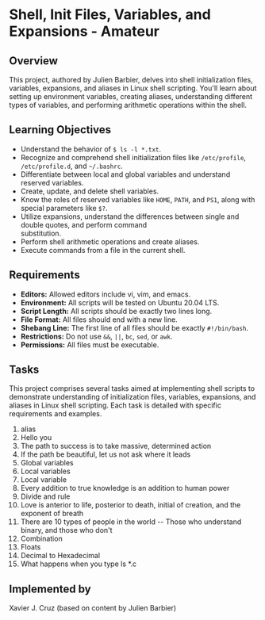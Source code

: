 # Shell, Init Files, Variables, and Expansions - Amateur

## Overview
This project, authored by Julien Barbier, delves into shell initialization files, variables, expansions, and aliases in Linux shell scripting. You'll learn about setting up environment variables, creating aliases, understanding different types of variables, and performing arithmetic operations within the shell.

## Learning Objectives

- Understand the behavior of `$ ls -l *.txt`.
- Recognize and comprehend shell initialization files like `/etc/profile`, `/etc/profile.d`, and `~/.bashrc`.
- Differentiate between local and global variables and understand reserved variables.
- Create, update, and delete shell variables.
- Know the roles of reserved variables like `HOME`, `PATH`, and `PS1`, along with special parameters like `$?`.
- Utilize expansions, understand the differences between single and double quotes, and perform command       
  substitution.
- Perform shell arithmetic operations and create aliases.
- Execute commands from a file in the current shell.

## Requirements
- **Editors:** Allowed editors include vi, vim, and emacs.
- **Environment:** All scripts will be tested on Ubuntu 20.04 LTS.
- **Script Length:** All scripts should be exactly two lines long.
- **File Format:** All files should end with a new line.
- **Shebang Line:** The first line of all files should be exactly `#!/bin/bash`.
- **Restrictions:** Do not use `&&`, `||`, `bc`, `sed`, or `awk`.
- **Permissions:** All files must be executable.

## Tasks
This project comprises several tasks aimed at implementing shell scripts to demonstrate understanding of initialization files, variables, expansions, and aliases in Linux shell scripting. Each task is detailed with specific requirements and examples.

1. alias
2. Hello you
3. The path to success is to take massive, determined action
4. If the path be beautiful, let us not ask where it leads
5. Global variables
6. Local variables
7. Local variable
8. Every addition to true knowledge is an addition to human power
9. Divide and rule
10. Love is anterior to life, posterior to death, initial of creation, and the exponent of breath
11. There are 10 types of people in the world -- Those who understand binary, and those who don't
12. Combination
13. Floats
14. Decimal to Hexadecimal
15. What happens when you type ls *.c

## Implemented by
Xavier J. Cruz (based on content by Julien Barbier)


